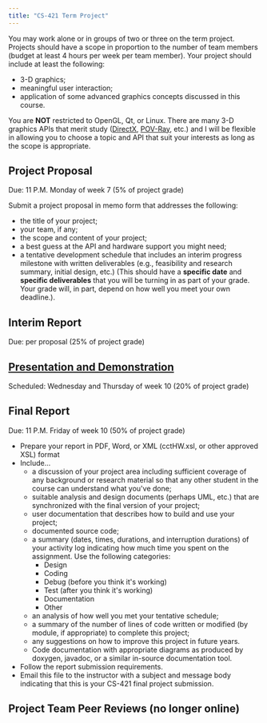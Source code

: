 ```yaml
---
title: "CS-421 Term Project"
---
```


You may work alone or in groups of two or three on the term project.
Projects should have a scope in proportion to the number of team members
(budget at least 4 hours per week per team member).  Your project
should include at least the following:

* 3-D graphics;
* meaningful user interaction;
* application of some advanced graphics concepts discussed in this course.

You are <strong>NOT</strong> restricted to OpenGL, Qt, or Linux.
There are many 3-D graphics APIs that merit study
(<a href="http://msdn.microsoft.com/library/?url=/nhp/?contentid=28000410">DirectX</a>,
<a href="http://www.povray.org/">POV-Ray</a>, etc.) and I will be
flexible in allowing you to choose a topic and API that suit your
interests as long as the scope is appropriate.

## Project Proposal
Due: 11 P.M. Monday of week 7 (5% of project grade)

Submit a
project proposal in memo form that addresses the following:

* the title of your project;
* your team, if any;
* the scope and content of your project;
* a best guess at the API and hardware support you might need;
* a tentative development schedule that includes an interim progress
  milestone with written deliverables (e.g., feasibility and research summary,
  initial design, etc.) (This should have a <strong>specific date</strong> 
  and <b>specific
  deliverables</b> that you will be turning in as part of your grade. Your
  grade will, in part, depend on how well you meet your own deadline.).

## Interim Report
Due: per proposal (25% of project grade)

## <a href="presentation.html">Presentation and Demonstration</a>
Scheduled: Wednesday and Thursday of week 10 (20% of project grade)

## Final Report
Due: 11 P.M. Friday of week 10 (50% of project grade)

* Prepare your report in PDF, Word, or XML (cctHW.xsl, or other approved XSL) format
* Include...
  * a discussion of your project area including sufficient coverage of any
      background or research material so that any other student in the course
      can understand what you've done;
  * suitable analysis and design documents (perhaps UML, etc.) that are synchronized
      with the final version of your project;
  * user documentation that describes how to build and use your project;
  * documented source code;
  * a summary (dates, times, durations, and interruption
      durations) of your activity log indicating how much time you spent
      on the assignment. Use the following categories:
      * Design
      * Coding
      * Debug (before you think it's working)
      * Test (after you think it's working)
      * Documentation
      * Other
  * an analysis of how well you met your tentative schedule;
  * a summary of the number of lines of code written or modified (by
      module, if appropriate) to complete this project;
  * any suggestions on how to improve this project in future years.
  * Code documentation with appropriate diagrams as produced by doxygen,
      javadoc, or a similar in-source documentation tool.
* Follow the report submission requirements.
* Email this file to the instructor with a subject and message
    body indicating that this is your CS-421 final project submission.

## Project Team Peer Reviews (no longer online)
